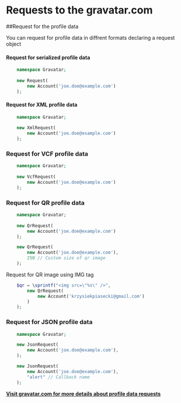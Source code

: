 # Requests to the gravatar.com

##Request for the profile data

You can request for profile data in diffrent formats declaring a request object

#### Request for serialized profile data

```php
    namespace Gravatar;
    
    new Request(
        new Account('joe.doe@example.com')
    );
```

#### Request for XML profile data
```php
    namespace Gravatar;
    
    new XmlRequest(
        new Account('joe.doe@example.com')
    );
```

### Request for VCF profile data
```php
    namespace Gravatar;
    
    new VcfRequest(
        new Account('joe.doe@example.com')
    );
```

### Request for QR profile data
```php
    namespace Gravatar;
    
    new QrRequest(
        new Account('joe.doe@example.com')
    );

    new QrRequest(
        new Account('joe.doe@example.com'),
        250 // Custom size of qr image
    );
```

Request for QR image using IMG tag
```php
    $qr = \sprintf("<img src=\"%s\" />",
        new QrRequest(
            new Account('krzysiekpiasecki@gmail.com')
        )
    );
```

### Request for JSON profile data

```php
    namespace Gravatar;

    new JsonRequest(
        new Account('joe.doe@example.com'),
    );

    new JsonRequest(
        new Account('joe.doe@example.com'),
        "alert" // Callback name
    );
```

**[Visit gravatar.com for more details about profile data requests](http://en.gravatar.com/site/implement/profiles/)**
